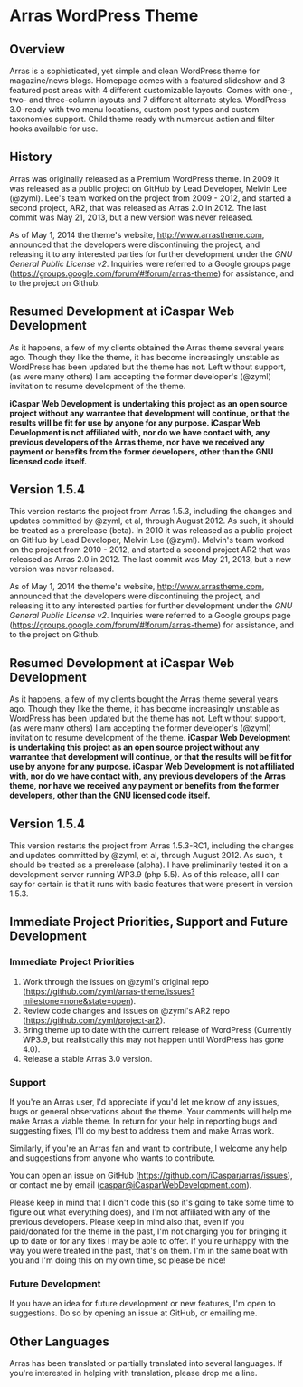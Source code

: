 # Arras WordPress Theme

## Overview
Arras is a sophisticated, yet simple and clean WordPress theme for magazine/news blogs.
Homepage comes with a featured slideshow and 3 featured post areas with 4 different customizable layouts.
Comes with one-, two- and three-column layouts and 7 different alternate styles.
WordPress 3.0-ready with two menu locations, custom post types and custom taxonomies support.
Child theme ready with numerous action and filter hooks available for use.

## History
Arras was originally released as a Premium WordPress theme.
In 2009 it was released as a public project on GitHub by Lead Developer, Melvin Lee (@zyml).
Lee's team worked on the project from 2009 - 2012, and started a second project, AR2, that was released as Arras 2.0 in 2012.
The last commit was May 21, 2013, but a new version was never released.

As of May 1, 2014 the theme's website, http://www.arrastheme.com, announced that the developers were discontinuing the project, and releasing it to any interested parties for further development under the *GNU General Public License v2*. Inquiries were referred to a Google groups page (https://groups.google.com/forum/#!forum/arras-theme) for assistance, and to the project on Github.

## Resumed Development at iCaspar Web Development
As it happens, a few of my clients obtained the Arras theme several years ago. Though they like the theme, it has become increasingly unstable as WordPress has been updated but the theme has not. Left without support, (as were many others) I am accepting the former developer's (@zyml) invitation to resume development of the theme.

**iCaspar Web Development is undertaking this project as an open source project without any warrantee that development will continue, or that the results will be fit for use by anyone for any purpose. iCaspar Web Development is not affiliated with, nor do we have contact with, any previous developers of the Arras theme, nor have we received any payment or benefits from the former developers, other than the GNU licensed code itself.**

## Version 1.5.4
This version restarts the project from Arras 1.5.3, including the changes and updates committed by @zyml, et al, through August 2012. As such, it should be treated as a prerelease (beta).
In 2010 it was released as a public project on GitHub by Lead Developer, Melvin Lee (@zyml).
Melvin's team worked on the project from 2010 - 2012, and started a second project AR2 that was released as Arras 2.0 in 2012.
The last commit was May 21, 2013, but a new version was never released.

As of May 1, 2014 the theme's website, http://www.arrastheme.com, announced that the developers were discontinuing the project, and releasing it to any interested parties for further development under the *GNU General Public License v2*. Inquiries were referred to a Google groups page (https://groups.google.com/forum/#!forum/arras-theme) for assistance, and to the project on Github.

## Resumed Development at iCaspar Web Development
As it happens, a few of my clients bought the Arras theme several years ago. Though they like the theme, it has become increasingly unstable as WordPress has been updated but the theme has not. Left without support, (as were many others) I am accepting the former developer's (@zyml) invitation to resume development of the theme.
**iCaspar Web Development is undertaking this project as an open source project without any warrantee that development will continue, or that the results will be fit for use by anyone for any purpose. iCaspar Web Development is not affiliated with, nor do we have contact with, any previous developers of the Arras theme, nor have we received any payment or benefits from the former developers, other than the GNU licensed code itself.**

## Version 1.5.4
This version restarts the project from Arras 1.5.3-RC1, including the changes and updates committed by @zyml, et al, through August 2012. As such, it should be treated as a prerelease (alpha).
I have preliminarily tested it on a development server running WP3.9 (php 5.5). As of this release, all I can say for certain is that it runs with basic features that were present in version 1.5.3.

## Immediate Project Priorities, Support and Future Development
### Immediate Project Priorities
1. Work through the issues on @zyml's original repo (https://github.com/zyml/arras-theme/issues?milestone=none&state=open).
2. Review code changes and issues on @zyml's AR2 repo (https://github.com/zyml/project-ar2).
3. Bring theme up to date with the current release of WordPress (Currently WP3.9, but realistically this may not happen until WordPress has gone 4.0).
4. Release a stable Arras 3.0 version.

### Support
If you're an Arras user, I'd appreciate if you'd let me know of any issues, bugs or general observations about the theme. Your comments will help me make Arras a viable theme. In return for your help in reporting bugs and suggesting fixes, I'll do my best to address them and make Arras work.

Similarly, if you're an Arras fan and want to contribute, I welcome any help and suggestions from anyone who wants to contribute.

You can open an issue on GitHub (https://github.com/iCaspar/arras/issues), or contact me by email (caspar@iCasparWebDevelopment.com).

Please keep in mind that I didn't code this (so it's going to take some time to figure out what everything does), and I'm not affiliated with any of the previous developers. Please keep in mind also that, even if you paid/donated for the theme in the past, I'm not charging you for bringing it up to date or for any fixes I may be able to offer. If you're unhappy with the way you were treated in the past, that's on them. I'm in the same boat with you and I'm doing this on my own time, so please be nice!

### Future Development
If you have an idea for future development or new features, I'm open to suggestions. Do so by opening an issue at GitHub, or emailing me.

## Other Languages
Arras has been translated or partially translated into several languages. If you're interested in helping with translation, please drop me a line.